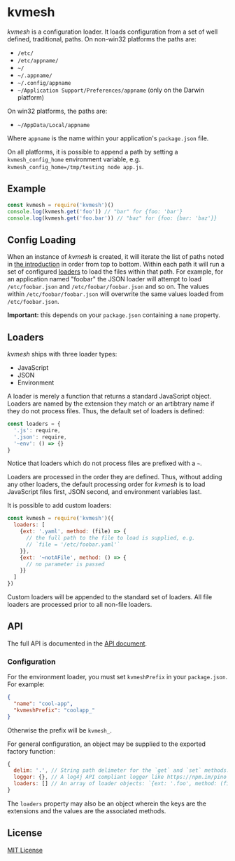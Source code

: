 # kvmesh
<a id="kvmesh"></a>

*kvmesh* is a configuration loader. It loads configuration from a set of
well defined, traditional, paths. On non-win32 platforms the paths are:

+ `/etc/`
+ `/etc/appname/`
+ `~/`
+ `~/.appname/`
+ `~/.config/appname`
+ `~/Application Support/Preferences/appname` (only on the Darwin platform)

On win32 platforms, the paths are:

+ `~/AppData/Local/appname`

Where `appname` is the name within your application's
`package.json` file.

On all platforms, it is possible to append a path by setting a
`kvmesh_config_home` environment variable, e.g.
`kvmesh_config_home=/tmp/testing node app.js`.

## Example

```js
const kvmesh = require('kvmesh')()
console.log(kvmesh.get('foo')) // "bar" for {foo: 'bar'}
console.log(kvmesh.get('foo.bar')) // "baz" for {foo: {bar: 'baz'}}
```

## Config Loading
<a id="loading"></a>

When an instance of *kvmesh* is created, it will iterate the list of paths
noted in [the introduction](#kvmesh) in order from top to bottom. Within each
path it will run a set of configured [loaders](#loaders) to load the files
within that path. For example, for an application named "foobar" the JSON loader
will attempt to load `/etc/foobar.json` and `/etc/foobar/foobar.json` and so on.
The values within `/etc/foobar/foobar.json` will overwrite the same values
loaded from `/etc/foobar.json`.

**Important:** this depends on your `package.json` containing a `name` property.

## Loaders
<a id="loaders"></a>

*kvmesh* ships with three loader types:

+ JavaScript
+ JSON
+ Environment

A loader is merely a function that returns a standard JavaScript object. Loaders
are named by the extension they match or an artibtrary name if they do not
process files. Thus, the default set of loaders is defined:

```js
const loaders = {
  '.js': require,
  '.json': require,
  '~env': () => {}
}
```

Notice that loaders which do not process files are prefixed with a `~`.

Loaders are processed in the order they are defined. Thus, without adding any
other loaders, the default processing order for *kvmesh* is to load JavaScript
files first, JSON second, and environment variables last.

It is possible to add custom loaders:

```js
const kvmesh = require('kvmesh')({
  loaders: [
    {ext: '.yaml', method: (file) => {
      // the full path to the file to load is supplied, e.g.
      // `file = '/etc/foobar.yaml'`
    }},
    {ext: '~notAFile', method: () => {
      // no parameter is passed
    }}
  ]
})
```

Custom loaders will be appended to the standard set of loaders. All file
loaders are processed prior to all non-file loaders.

## API
<a id="api"></a>

The full API is documented in the [API document](api.md).

### Configuration

For the environment loader, you must set `kvmeshPrefix` in your `package.json`.
For example:

```json
{
  "name": "cool-app",
  "kvmeshPrefix": "coolapp_"
}
```

Otherwise the prefix will be `kvmesh_`.

For general configuration, an object may be supplied to the exported
factory function:

```js
{
  delim: '.', // String path delimeter for the `get` and `set` methods.
  logger: {}, // A log4j API compliant logger like https://npm.im/pino (null logger by default)
  loaders: [] // An array of loader objects: `{ext: '.foo', method: (file) => {}}`
}
```

The `loaders` property may also be an object wherein the keys are the extensions
and the values are the associated methods.

## License

[MIT License](http://jsumners.mit-license.org/)
